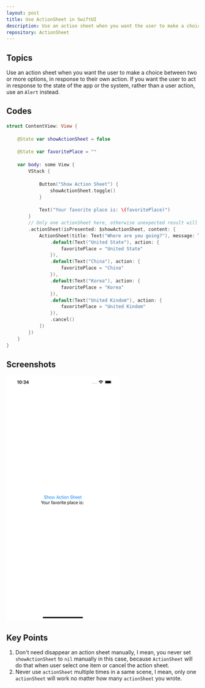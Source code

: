 ```yaml
---
layout: post
title: Use ActionSheet in SwiftUI
description: Use an action sheet when you want the user to make a choice between two or more options, in response to their own action. If you want the user to act in response to the state of the app or the system, rather than a user action, use an `Alert` instead.
repository: ActionSheet
---
```


## Topics

Use an action sheet when you want the user to make a choice between two or more options, in response to their own action. If you want the user to act in response to the state of the app or the system, rather than a user action, use an `Alert` instead.

## Codes

```swift
struct ContentView: View {
    
    @State var showActionSheet = false
    
    @State var favoritePlace = ""
    
    var body: some View {
        VStack {
            
            Button("Show Action Sheet") {
                showActionSheet.toggle()
            }
            
            Text("Your favorite place is: \(favoritePlace)")
        }
        // Only one actionSheet here, otherwise unexpected result will happen
        .actionSheet(isPresented: $showActionSheet, content: {
            ActionSheet(title: Text("Where are you going?"), message: Text("Tell me your favorite place"), buttons: [
                .default(Text("United State"), action: {
                    favoritePlace = "United State"
                }),
                .default(Text("China"), action: {
                    favoritePlace = "China"
                }),
                .default(Text("Korea"), action: {
                    favoritePlace = "Korea"
                }),
                .default(Text("United Kindom"), action: {
                    favoritePlace = "United Kindom"
                }),
                .cancel()
            ])
        })
    }
}
```

## Screenshots

![ActionSheet](/assets/2021-04-29-actionsheet.gif)

## Key Points

1. Don't need disappear an action sheet manually, I mean, you never set `showActionSheet` to `nil` manually in this case, because `ActionSheet` will do that when user select one item or cancel the action sheet.
1. Never use `actionSheet` multiple times in a same scene, I mean, only one `actionSheet` will work no matter how many `actionSheet` you wrote.
